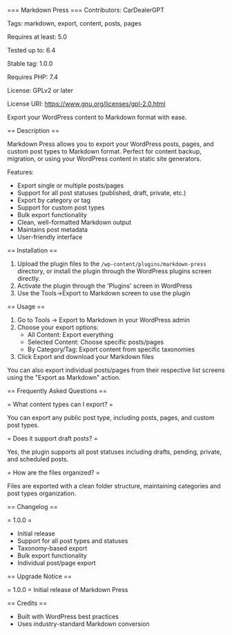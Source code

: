 === Markdown Press ===
Contributors: CarDealerGPT

Tags: markdown, export, content, posts, pages

Requires at least: 5.0

Tested up to: 6.4

Stable tag: 1.0.0

Requires PHP: 7.4

License: GPLv2 or later

License URI: https://www.gnu.org/licenses/gpl-2.0.html

Export your WordPress content to Markdown format with ease.

== Description ==

Markdown Press allows you to export your WordPress posts, pages, and custom post types to Markdown format. Perfect for content backup, migration, or using your WordPress content in static site generators.

Features:

* Export single or multiple posts/pages
* Support for all post statuses (published, draft, private, etc.)
* Export by category or tag
* Support for custom post types
* Bulk export functionality
* Clean, well-formatted Markdown output
* Maintains post metadata
* User-friendly interface

== Installation ==

1. Upload the plugin files to the `/wp-content/plugins/markdown-press` directory, or install the plugin through the WordPress plugins screen directly.
2. Activate the plugin through the 'Plugins' screen in WordPress
3. Use the Tools->Export to Markdown screen to use the plugin

== Usage ==

1. Go to Tools -> Export to Markdown in your WordPress admin
2. Choose your export options:
   * All Content: Export everything
   * Selected Content: Choose specific posts/pages
   * By Category/Tag: Export content from specific taxonomies
3. Click Export and download your Markdown files

You can also export individual posts/pages from their respective list screens using the "Export as Markdown" action.

== Frequently Asked Questions ==

= What content types can I export? =

You can export any public post type, including posts, pages, and custom post types.

= Does it support draft posts? =

Yes, the plugin supports all post statuses including drafts, pending, private, and scheduled posts.

= How are the files organized? =

Files are exported with a clean folder structure, maintaining categories and post types organization.

== Changelog ==

= 1.0.0 =
* Initial release
* Support for all post types and statuses
* Taxonomy-based export
* Bulk export functionality
* Individual post/page export

== Upgrade Notice ==

= 1.0.0 =
Initial release of Markdown Press

== Credits ==

* Built with WordPress best practices
* Uses industry-standard Markdown conversion

